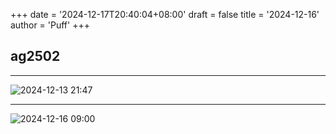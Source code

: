+++
date = '2024-12-17T20:40:04+08:00'
draft = false
title = '2024-12-16'
author = 'Puff'
+++

## ag2502

---

![2024-12-13 21:47](/images/2024-12-17-20-47-29.png)

---

![2024-12-16 09:00](/images/2024-12-17-20-59-24.png)
